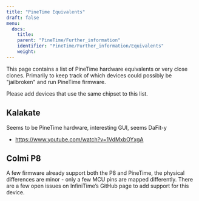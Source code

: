 ```yaml
---
title: "PineTime Equivalents"
draft: false
menu:
  docs:
    title:
    parent: "PineTime/Further_information"
    identifier: "PineTime/Further_information/Equivalents"
    weight: 
---
```


This page contains a list of PineTime hardware equivalents or very close clones. Primarily to keep track of which devices could possibly be "jailbroken" and run PineTime firmware.

Please add devices that use the same chipset to this list.

## Kalakate

Seems to be PineTime hardware, interesting GUI, seems DaFit-y

* https://www.youtube.com/watch?v=1VdMxbOYxgA

## Colmi P8

A few firmware already support both the P8 and PineTime, the physical differences are minor - only a few MCU pins are mapped differently. There are a few open issues on InfiniTime’s GitHub page to add support for this device.
